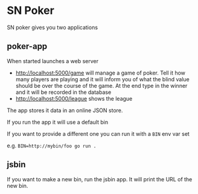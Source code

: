 # SN Poker

SN poker gives you two applications

## poker-app

When started launches a web server

- [http://localhost:5000/game](http://localhost:5000/game) will manage a game of poker. Tell it how many players are playing and it will inform you of what the blind value should be over the course of the game. At the end type in the winner and it will be recorded in the database
- [http://localhost:5000/league](http://localhost:5000/league) shows the league

The app stores it data in an online JSON store.

If you run the app it will use a default bin

If you want to provide a different one you can run it with a `BIN` env var set

e.g. `BIN=http://mybin/foo go run .`

## jsbin

If you want to make a new bin, run the jsbin app. It will print the URL of the new bin. 

